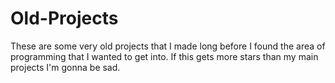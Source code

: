 # Old-Projects
These are some very old projects that I made long before I found the area of programming that I wanted to get into. If this gets more stars than my main projects I'm gonna be sad.
